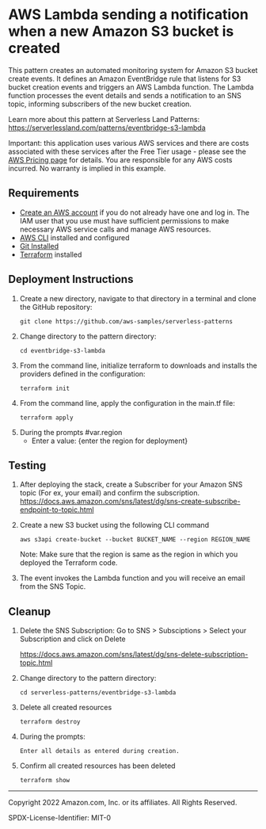 # AWS Lambda sending a notification when a new Amazon S3 bucket is created

This pattern creates an automated monitoring system for Amazon S3 bucket create events. It defines an Amazon EventBridge rule that listens for S3 bucket creation events and triggers an AWS Lambda function. The Lambda function processes the event details and sends a notification to an SNS topic, informing subscribers of the new bucket creation.

Learn more about this pattern at Serverless Land Patterns: https://serverlessland.com/patterns/eventbridge-s3-lambda

Important: this application uses various AWS services and there are costs associated with these services after the Free Tier usage - please see the [AWS Pricing page](https://aws.amazon.com/pricing/) for details. You are responsible for any AWS costs incurred. No warranty is implied in this example.

## Requirements

* [Create an AWS account](https://portal.aws.amazon.com/gp/aws/developer/registration/index.html) if you do not already have one and log in. The IAM user that you use must have sufficient permissions to make necessary AWS service calls and manage AWS resources.
* [AWS CLI](https://docs.aws.amazon.com/cli/latest/userguide/install-cliv2.html) installed and configured
* [Git Installed](https://git-scm.com/book/en/v2/Getting-Started-Installing-Git)
* [Terraform](https://learn.hashicorp.cxom/tutorials/terraform/install-cli?in=terraform/aws-get-started) installed


## Deployment Instructions

1. Create a new directory, navigate to that directory in a terminal and clone the GitHub repository:
    ``` 
    git clone https://github.com/aws-samples/serverless-patterns
    ```
1. Change directory to the pattern directory:
    ```
    cd eventbridge-s3-lambda
    ```
1. From the command line, initialize terraform to downloads and installs the providers defined in the configuration:
    ```
    terraform init
    ```
1. From the command line, apply the configuration in the main.tf file:
    ```
    terraform apply
    ```
1. During the prompts
    #var.region
    - Enter a value: {enter the region for deployment}

## Testing

1. After deploying the stack, create a Subscriber for your Amazon SNS topic (For ex, your email) and confirm the subscription.
    https://docs.aws.amazon.com/sns/latest/dg/sns-create-subscribe-endpoint-to-topic.html

1. Create a new S3 bucket using the following CLI command
    ```
    aws s3api create-bucket --bucket BUCKET_NAME --region REGION_NAME
    ```
    Note: Make sure that the region is same as the region in which you deployed the Terraform code.

1. The event invokes the Lambda function and you will receive an email from the SNS Topic.

## Cleanup

1. Delete the SNS Subscription:
    Go to SNS > Subsciptions > Select your Subscription and click on Delete

    https://docs.aws.amazon.com/sns/latest/dg/sns-delete-subscription-topic.html

1. Change directory to the pattern directory:
    ```
    cd serverless-patterns/eventbridge-s3-lambda
    ```
1. Delete all created resources
    ```
    terraform destroy
    ```
    
1. During the prompts:
    ```
    Enter all details as entered during creation.
    ```
1. Confirm all created resources has been deleted
    ```
    terraform show
    ```
----
Copyright 2022 Amazon.com, Inc. or its affiliates. All Rights Reserved.

SPDX-License-Identifier: MIT-0
